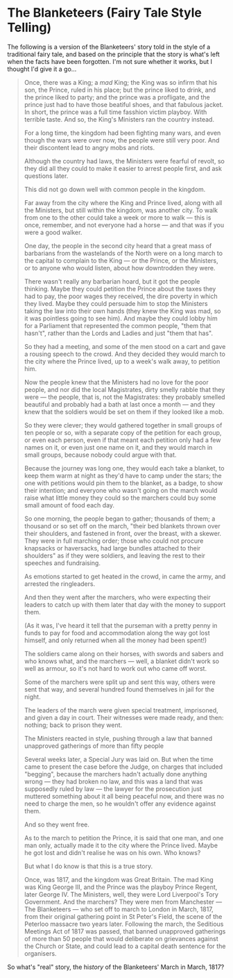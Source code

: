 # The Blanketeers (Fairy Tale Style Telling)

The following is a version of the Blanketeers' story told in the style of a traditional fairy tale, and based on the principle that the story is what's left when the facts have been forgotten. I'm not sure whether it works, but I thought I'd give it a go...

> Once, there was a King; a *mad* King; the King was so infirm that his son, the Prince, ruled in his place; but the prince liked to drink, and the prince liked to party; and the prince was a profligate, and the prince just had to have those beatiful shoes, and that fabulous jacket. In short, the prince was a full time fasshion victim playboy. With terrible taste. And so, the King's Ministers ran the country instead.
>
> For a long time, the kingdom had been fighting many wars, and even though the wars were over now, the people were still very poor. And their discontent lead to angry mobs and riots.
>
> Although the country had laws, the Ministers were fearful of revolt, so they did all they could to make it easier to arrest people first, and ask questions later.
>
> This did not go down well with common people in the kingdom.
>
> Far away from the city where the King and Prince lived, along with all the Ministers, but still within the kingdom, was another city. To walk from one to the other could take a week or more to walk — this is once, remember, and not everyone had a horse — and that was if you were a good walker.
>
> One day, the people in the second city heard that a great mass of barbarians from the wastelands of the North were on a long march to the capital to complain to the King — or the Prince, or the Ministers, or to anyone who would listen, about how downtrodden they were.
>
> There wasn't really any barbarian hoard, but it got the people thinking. Maybe they could petition the Prince about the taxes they had to pay, the poor wages they received, the dire poverty in which they lived. Maybe they could persuade him to stop the Ministers taking the law into their own hands (they knew the King was mad, so it was pointless going to see him). And maybe they could lobby him for a Parliament that represented the common people, "them that hasn't", rather than the Lords and Ladies and just "them that has".
>
> So they had a meeting, and some of the men stood on a cart and gave a rousing speech to the crowd. And they decided they would march to the city where the Prince lived, up to a week's walk away, to petition him.
>
> Now the people knew that the Ministers had no love for the poor people, and nor did the local Magistrates, dirty smelly rabble that they were — the people, that is, not the Magistrates: they probably smelled beautiful and probably had a bath at last once a month — and they knew that the soldiers would be set on them if they looked like a mob.
>
> So they were clever; they would gathered together in small groups of ten people or so, with a separate copy of the petition for each group, or even each person, even if that meant each petition only had a few names on it, or even just one name on it, and they would march in small groups, because nobody could argue with that.
>
> Because the journey was long one, they would each take a blanket, to keep them warm at night as they'd have to camp under the stars; the one with petitions would pin them to the blanket, as a badge, to show their intention; and everyone who wasn't going on the march would raise what little money they could so the marchers could buy some small amount of food each day.
>
> So one morning, the people began to gather; thousands of them; a thousand or so set off on the march, "their bed blankets thrown over their shoulders, and fastened in front, over the breast, with a skewer. They were in full marching order; those who could not procure knapsacks or haversacks, had large bundles attached to their shoulders" as if they were soldiers, and leaving the rest to their speeches and fundraising.
>
> As emotions started to get heated in the crowd, in came the army, and arrested the ringleaders.
>
> And then they went after the marchers, who were expecting their leaders to catch up with them later that day with the money to support them.
>
> (As it was, I've heard it tell that the purseman with a pretty penny in funds to pay for food and accommodation along the way got lost himself, and only returned when all the money had been spent!)
>
> The soldiers came along on their horses, with swords and sabers and who knows what, and the marchers — well, a blanket didn't work so well as armour, so it's not hard to work out who came off worst.
>
> Some of the marchers were split up and sent this way, others were sent that way, and several hundred found themselves in jail for the night.
>
> The leaders of the march were given special treatment, imprisoned, and given a day in court. Their witnesses were made ready, and then: nothing; back to prison they went.
>
> The Ministers reacted in style, pushing through a law that banned unapproved gatherings of more than fifty people
>
> Several weeks later, a Special Jury was laid on. But when the time came to present the case before the Judge, on charges that included "begging", because the marchers hadn't actually done anything wrong — they had broken no law, and this was a land that was supposedly ruled by law — the lawyer for the prosecution just muttered something about it all being peaceful now, and there was no need to charge the men, so he wouldn't offer any evidence against them.
>
> And so they went free.
>
> As to the march to petition the Prince, it is said that one man, and one man only, actually made it to the city where the Prince lived. Maybe he got lost and didn't realise he was on his own. Who knows?
>
> But what I do know is that this is a true story.
>
> Once, was 1817, and the kingdom was Great Britain. The mad King was King George III, and the Prince was the playboy Prince Regent, later George IV. The Ministers, well, they were Lord Liverpool's Tory Government. And the marchers? They were men from Manchester — The Blanketeers — who set off to march to London in March, 1817, from their original gathering point in St Peter's Field, the scene of the Peterloo massacre two years later. Following the march, the Seditious Meetings Act of 1817 was passed, that banned unapproved gatherings of more than 50 people that would deliberate on grievances against the Church or State, and could lead to a capital death sentence for the organisers.

So what's "real" story, the hi*story* of the Blanketeers' March in March, 1817?
